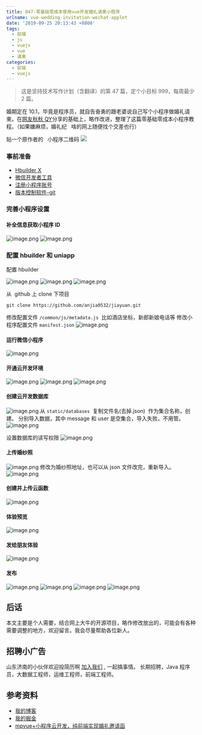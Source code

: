 ```yaml
---
title: 047-零基础零成本使用vue开发婚礼请柬小程序
urlname: vue-wedding-invitation-wechat-applet
date: '2019-09-25 20:13:43 +0800'
tags:
  - 前端
  - js
  - vuejs
  - vue
  - 请柬
categories:
  - 前端
  - vuejs
---
```


> 这是坚持技术写作计划（含翻译）的第 47 篇，定个小目标 999，每周最少 2 篇。

婚期定在 10.1，毕竟是程序员，就自告奋勇的跟老婆说自己写个小程序做婚礼请柬。在[网友秋秋 QY](https://blog.csdn.net/qq_36070288/article/details/102392912)分享的基础上，略作改进，整理了这篇零基础零成本小程序教程。（如果嫌麻烦，婚礼纪   啥的网上随便找个交差也行）

贴一个原作者的   小程序二维码
![](https://cdn.nlark.com/yuque/0/2019/png/226273/1573086500589-e2c96412-ca51-44da-8980-faab974f849b.png#align=left&display=inline&height=324&originHeight=324&originWidth=355&size=0&status=done&width=355)

<!-- more -->

### 事前准备

- [Hbuilder X](https://www.dcloud.io/hbuilderx.html)
- [微信开发者工具](https://developers.weixin.qq.com/miniprogram/dev/devtools/stable.html)
- [注册小程序账号](https://developers.weixin.qq.com/miniprogram/introduction/)
- [版本控制软件-git](https://git-scm.com/downloads)

### 完善小程序设置

#### 补全信息获取小程序 ID

![image.png](https://cdn.nlark.com/yuque/0/2019/png/226273/1573033130173-20b540b4-9c6a-4457-9978-4f20d301f5ee.png#align=left&display=inline&height=535&name=image.png&originHeight=535&originWidth=1679&size=78558&status=done&width=1679)
![image.png](https://cdn.nlark.com/yuque/0/2019/png/226273/1573033168673-e5f4aa01-4bd3-493b-b5bb-311a4dca3646.png#align=left&display=inline&height=832&name=image.png&originHeight=832&originWidth=1180&size=42814&status=done&width=1180)

### 配置 hbuilder 和 uniapp

配置 hbuilder

![image.png](https://cdn.nlark.com/yuque/0/2019/png/226273/1573034148614-8b5ec86b-245c-4cd8-b84f-bb0d4923e91f.png#align=left&display=inline&height=332&name=image.png&originHeight=332&originWidth=242&size=20729&status=done&width=242)
![image.png](https://cdn.nlark.com/yuque/0/2019/png/226273/1573034171542-dd03a197-97a7-41ae-ae2d-883d8198dfa7.png#align=left&display=inline&height=75&name=image.png&originHeight=75&originWidth=830&size=7171&status=done&width=830)
![image.png](https://cdn.nlark.com/yuque/0/2019/png/226273/1573034189687-c203caea-daa1-4255-9974-a590857ca70f.png#align=left&display=inline&height=73&name=image.png&originHeight=73&originWidth=820&size=9005&status=done&width=820)

从  github 上 clone 下项目

`git clone https://github.com/anjia0532/jiayuan.git`

修改配置文件 `/common/js/metadata.js`  比如酒店坐标，新郎新娘电话等
修改小程序配置文件 `manifest.json` ![image.png](https://cdn.nlark.com/yuque/0/2019/png/226273/1573034066448-14353f22-20c6-4ef7-952d-8c3b347be550.png#align=left&display=inline&height=271&name=image.png&originHeight=271&originWidth=1110&size=46896&status=done&width=1110)

#### 运行微信小程序

![image.png](https://cdn.nlark.com/yuque/0/2019/png/226273/1573034433907-0d1cb6a3-f126-4d96-9be1-2b266108917e.png#align=left&display=inline&height=353&name=image.png&originHeight=353&originWidth=586&size=43227&status=done&width=586)

#### 开通云开发环境

![image.png](https://cdn.nlark.com/yuque/0/2019/png/226273/1573034487888-5403d846-60a7-40d2-a6d8-2551b4e6a14e.png#align=left&display=inline&height=664&name=image.png&originHeight=664&originWidth=910&size=154966&status=done&width=910)
![image.png](https://cdn.nlark.com/yuque/0/2019/png/226273/1573034507642-0520d381-6aef-4fec-9e4e-d23ea46efb2d.png#align=left&display=inline&height=639&name=image.png&originHeight=639&originWidth=602&size=44756&status=done&width=602)
![image.png](https://cdn.nlark.com/yuque/0/2019/png/226273/1573034570809-ed298f8d-6338-4cf8-acdb-983b891718da.png#align=left&display=inline&height=282&name=image.png&originHeight=282&originWidth=1147&size=25164&status=done&width=1147)

#### 创建云开发数据库

![image.png](https://cdn.nlark.com/yuque/0/2019/png/226273/1573034702654-6d1d3471-771f-43b2-b6a9-c43af016f13a.png#align=left&display=inline&height=260&name=image.png&originHeight=260&originWidth=1055&size=38322&status=done&width=1055)
从 `static/databases`  复制文件名(去掉.json)  作为集合名称，创建。
分别导入数据，其中 message 和 user 是空集合，导入失败，不用管。
![image.png](https://cdn.nlark.com/yuque/0/2019/png/226273/1573034940830-44afbca4-858c-4b05-80d7-7e32526fbb69.png#align=left&display=inline&height=384&name=image.png&originHeight=384&originWidth=835&size=35357&status=done&width=835)

设置数据库的读写权限
![image.png](https://cdn.nlark.com/yuque/0/2019/png/226273/1573035007788-5a8ba49f-a552-452d-af24-d25f2b316cb5.png#align=left&display=inline&height=309&name=image.png&originHeight=309&originWidth=982&size=35008&status=done&width=982)

#### 上传婚纱照

![image.png](https://cdn.nlark.com/yuque/0/2019/png/226273/1573035187508-2f382c26-68e0-4b70-b335-c5291e6f1efd.png#align=left&display=inline&height=714&name=image.png&originHeight=714&originWidth=1203&size=106490&status=done&width=1203)
修改为婚纱照地址，也可以从 json 文件改完，重新导入。
![image.png](https://cdn.nlark.com/yuque/0/2019/png/226273/1573035278426-ea00c3d6-f7d1-447e-ba20-ca8598b53776.png#align=left&display=inline&height=320&name=image.png&originHeight=320&originWidth=927&size=31837&status=done&width=927)

#### 创建并上传云函数

![image.png](https://cdn.nlark.com/yuque/0/2019/png/226273/1573035536387-9cacd79a-540b-4aaa-a8ef-0f3a4b881180.png#align=left&display=inline&height=267&name=image.png&originHeight=267&originWidth=954&size=30443&status=done&width=954)

#### 体验预览

![image.png](https://cdn.nlark.com/yuque/0/2019/png/226273/1573036063500-f50a7a32-82d5-41e9-bde3-dec25fa99594.png#align=left&display=inline&height=490&name=image.png&originHeight=490&originWidth=872&size=69137&status=done&width=872)

#### 发给朋友体验

![image.png](https://cdn.nlark.com/yuque/0/2019/png/226273/1573036101498-d2cbaccc-63a6-465f-9dbc-287d849915c8.png#align=left&display=inline&height=877&name=image.png&originHeight=877&originWidth=1644&size=88594&status=done&width=1644)

#### 发布

![image.png](https://cdn.nlark.com/yuque/0/2019/png/226273/1573036143517-21528daa-9af9-445a-b0bf-db3ef978346a.png#align=left&display=inline&height=445&name=image.png&originHeight=445&originWidth=297&size=28710&status=done&width=297)
![image.png](https://cdn.nlark.com/yuque/0/2019/png/226273/1573036205532-a16e3b7a-191d-4941-a003-e9e07cd4daf3.png#align=left&display=inline&height=661&name=image.png&originHeight=661&originWidth=1090&size=96811&status=done&width=1090)
![image.png](https://cdn.nlark.com/yuque/0/2019/png/226273/1573036218419-fb1dc7e7-a554-45c9-95c3-569baf046def.png#align=left&display=inline&height=227&name=image.png&originHeight=227&originWidth=660&size=13144&status=done&width=660)
![image.png](https://cdn.nlark.com/yuque/0/2019/png/226273/1573036263894-f4c0ba33-b4c3-476c-bb61-9f413275ef9f.png#align=left&display=inline&height=809&name=image.png&originHeight=809&originWidth=1792&size=73346&status=done&width=1792)

## 后话

本文主要是个人需要，结合网上大牛的开源项目，略作修改放出的，可能会有各种需要调整的地方，欢迎留言。我会尽量帮助各位新人。

## 招聘小广告

山东济南的小伙伴欢迎投简历啊 [加入我们](https://www.shunnengnet.com/index.php/Home/Contact/join.html) , 一起搞事情。
长期招聘，Java 程序员，大数据工程师，运维工程师，前端工程师。

## 参考资料

- [我的博客](https://anjia0532.github.io/2019/09/25/vue-wedding-invitation-wechat-applet/)
- [我的掘金](https://juejin.im/post/5dc2a1a26fb9a04a9f11c176)
- [mpvue+小程序云开发，纯前端实现婚礼邀请函](https://juejin.im/post/5c341e1d6fb9a049f66c4876)
